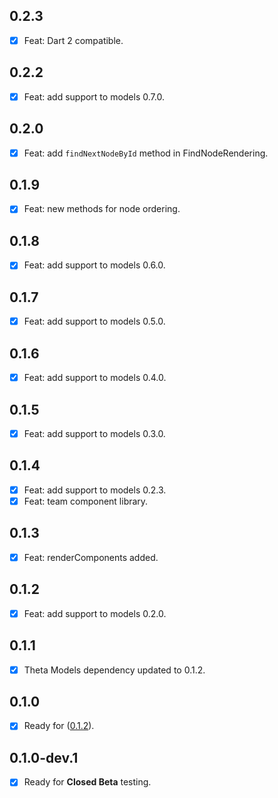 ## 0.2.3

- [x] Feat: Dart 2 compatible.

## 0.2.2

- [x] Feat: add support to models 0.7.0.

## 0.2.0

- [x] Feat: add `findNextNodeById` method in FindNodeRendering.

## 0.1.9

- [x] Feat: new methods for node ordering.

## 0.1.8

- [x] Feat: add support to models 0.6.0.

## 0.1.7

- [x] Feat: add support to models 0.5.0.

## 0.1.6

- [x] Feat: add support to models 0.4.0.

## 0.1.5

- [x] Feat: add support to models 0.3.0.

## 0.1.4

- [x] Feat: add support to models 0.2.3.
- [x] Feat: team component library.

## 0.1.3

- [x] Feat: renderComponents added.

## 0.1.2

- [x] Feat: add support to models 0.2.0.

## 0.1.1

- [x] Theta Models dependency updated to 0.1.2.

## 0.1.0

- [x] Ready for ([0.1.2](https://github.com/buildwiththeta/buildwiththeta/releases/tag/0.1.2)).

## 0.1.0-dev.1

- [x] Ready for **Closed Beta** testing.